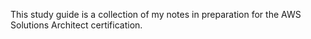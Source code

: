 This study guide is a collection of my notes in preparation for the AWS Solutions Architect certification.
